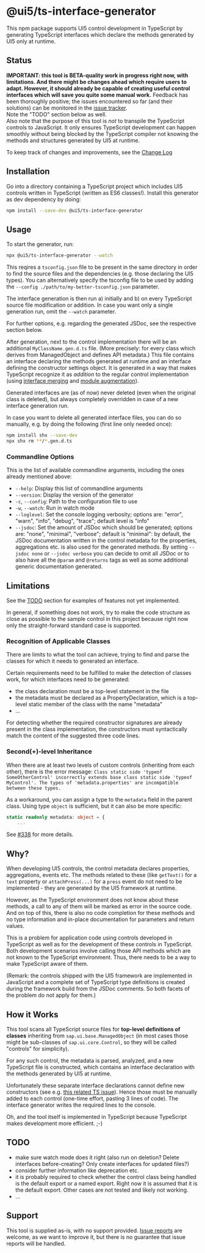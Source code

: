 # @ui5/ts-interface-generator

This npm package supports UI5 control development in TypeScript by generating TypeScript interfaces which declare the methods generated by UI5 only at runtime.

## Status

<b>IMPORTANT: this tool is BETA-quality work in progress right now, with limitations. And there might be changes ahead which require users to adapt. However, it should already be capable of creating useful control interfaces which will save you quite some manual work.</b> Feedback has been thoroughly positive; the issues encountered so far (and their solutions) can be monitored in the [issue tracker](https://github.com/SAP/ui5-typescript/issues?q=is%3Aissue+label%3Ats-interface-generator+).<br>
Note the "TODO" section below as well.<br>
Also note that the purpose of this tool is _not_ to transpile the TypeScript controls to JavaScript. It only ensures TypeScript development can happen smoothly without being blocked by the TypeScript compiler not knowing the methods and structures generated by UI5 at runtime.

To keep track of changes and improvements, see the [Change Log](https://github.com/SAP/ui5-typescript/blob/main/packages/ts-interface-generator/CHANGELOG.md)

## Installation

Go into a directory containing a TypeScript project which includes UI5 controls written in TypeScript (written as ES6 classes!). Install this generator as dev dependency by doing:

```sh
npm install --save-dev @ui5/ts-interface-generator
```

## Usage

To start the generator, run:

```sh
npx @ui5/ts-interface-generator --watch
```

This reqires a `tsconfig.json` file to be present in the same directory in order to find the source files and the dependencies (e.g. those declaring the UI5 types). You can alternatively specify the tsconfig file to be used by adding the `--config ./path/to/my-better-tsconfig.json` parameter.

The interface generation is then run a) initially and b) on every TypeScript source file modification or addition.
In case you want only a single generation run, omit the `--watch` parameter.

For further options, e.g. regarding the generated JSDoc, see the respective section below.

After generation, next to the control implementation there will be an additional `MyClassName.gen.d.ts` file. (More precisely: for every class which derives from ManagedObject and defines API metadata.) This file contains an interface declaring the methods generated at runtime and an interface defining the constructor settings object. It is generated in a way that makes TypeScript recognize it as <i>addition</i> to the regular control implementation (using [interface merging](https://www.typescriptlang.org/docs/handbook/declaration-merging.html#merging-interfaces) and [module augmentation](https://www.typescriptlang.org/docs/handbook/declaration-merging.html#module-augmentation)).

Generated interfaces are (as of now) never deleted (even when the original class is deleted), but always completely overridden in case of a new interface generation run.

In case you want to delete all generated interface files, you can do so manually, e.g. by doing the following (first line only needed once):

```sh
npm install shx --save-dev
npx shx rm **/*.gen.d.ts
```

### Commandline Options

This is the list of available commandline arguments, including the ones already mentioned above:

- `--help`: Display this list of commandline arguments
- `--version`: Display the version of the generator
- `-c`, `--config`: Path to the configuration file to use
- `-w`, `--watch`: Run in watch mode
- `--loglevel`: Set the console logging verbosity; options are: "error", "warn", "info", "debug", "trace"; default level is "info"
- `--jsdoc`: Set the amount of JSDoc which should be generated; options are: "none", "minimal", "verbose"; default is "minimal": by default, the JSDoc documentation written in the control metadata for the properties, aggregations etc. is also used for the generated methods. By setting `--jsdoc none` or `--jsdoc verbose` you can decide to omit all JSDoc or to also have all the `@param` and `@returns` tags as well as some additional generic documentation generated.

## Limitations

See the [TODO](#TODO) section for examples of features not yet implemented.

In general, if something does not work, try to make the code structure as close as possible to the sample control in this project because right now only the straight-forward standard case is supported.

### Recognition of Applicable Classes

There are limits to what the tool can achieve, trying to find and parse the classes for which it needs to generated an interface.

Certain requirements need to be fulfilled to make the detection of classes work, for which interfaces need to be generated:

- the class declaration must be a top-level statement in the file
- the metadata must be declared as a PropertyDeclaration, which is a top-level static member of the class with the name "metadata"
- ...

For detecting whether the required constructor signatures are already present in the class implementation, the constructors must syntactically match the content of the suggested three code lines.

### Second(+)-level Inheritance

When there are at least two levels of custom controls (inheriting from each other), there is the error message: `Class static side 'typeof SomeOtherControl' incorrectly extends base class static side 'typeof MyControl'. The types of 'metadata.properties' are incompatible between these types.`

As a workaround, you can assign a type to the `metadata` field in the parent class. Using type `object` is sufficient, but it can also be more specific:

```ts
static readonly metadata: object = {
	...
```

See [#338](https://github.com/SAP/ui5-typescript/issues/338) for more details.

## Why?

When developing UI5 controls, the control metadata declares properties, aggregations, events etc. The methods related to these (like `getText()` for a `text` property or `attachPress(...)` for a `press` event do not need to be implemented - they are generated by the UI5 framework at runtime.

However, as the TypeScript environment does not know about these methods, a call to any of them will be marked as error in the source code. And on top of this, there is also no code completion for these methods and no type information and in-place documentation for parameters and return values.

This is a problem for application code using controls developed in TypeScript as well as for the development of these controls in TypeScript. Both development scenarios involve calling those API methods which are not known to the TypeScript environment. Thus, there needs to be a way to make TypeScript aware of them.

(Remark: the controls shipped with the UI5 framework are implemented in JavaScript and a complete set of TypeScript type definitions is created during the framework build from the JSDoc comments. So both facets of the problem do not apply for them.)

## How it Works

This tool scans all TypeScript source files for <b>top-level definitions of classes</b> inheriting from `sap.ui.base.ManagedObject` (in most cases those might be sub-classes of `sap.ui.core.Control`, so they will be called "controls" for simplicity).

For any such control, the metadata is parsed, analyzed, and a new TypeScript file is constructed, which contains an interface declaration with the methods generated by UI5 at runtime.

Unfortunately these separate interface declarations cannot define new constructors (see e.g. [this related TS issue](https://github.com/microsoft/TypeScript/issues/2957)). Hence those must be manually added to each control (one-time effort, pasting 3 lines of code). The interface generator writes the required lines to the console.

Oh, and the tool itself is implemented in TypeScript because TypeScript makes development more efficient. ;-)

## TODO

- make sure watch mode does it right (also run on deletion? Delete interfaces before-creating? Only create interfaces for updated files?)
- consider further information like deprecation etc.
- it is probably required to check whether the control class being handled is the default export or a named export. Right now it is assumed that it is the default export. Other cases are not tested and likely not working.
- ...

## Support

This tool is supplied as-is, with no support provided. [Issue reports](https://github.com/SAP/ui5-typescript/issues) are welcome, as we want to improve it, but there is no guarantee that issue reports will be handled.
